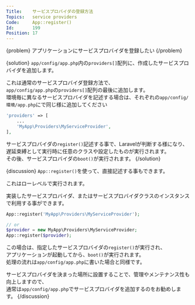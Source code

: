 ```yaml
---
Title:    サービスプロバイダの登録方法
Topics:   service providers
Code:     App::register()
Id:       199
Position: 17
---
```


{problem}
アプリケーションにサービスプロバイダを登録したい
{/problem}

{solution}
`app/config/app.php`内の`providers[]`配列に、作成したサービスプロバイダを追加します。

これは通常のサービスプロバイダ登録方法で、  
`app/config/app.php`の`providers[]`配列の最後に追加します。  
環境毎に異なるサービスプロバイダを記述する場合は、それぞれの`app/config/環境/app.php`にで同じ様に追加してください
```php
'providers' => [
    ...
    'MyApp\Providers\MyServiceProvider',
],
```

サービスプロバイダの`register()`記述する事で、Laravelが判断する様になり、
遅延束縛として実行時に任意のクラスや設定したものが実行されます。  
その後、サービスプロバイダの`boot()`が実行されます。
{/solution}

{discussion}
`App::register()`を使って、直接記述する事もできます。

これはローレベルで実行されます。

実装したサービスプロバイダ、またはサービスプロバイダクラスのインスタンスで利用する事ができます。

```php
App::register('MyApp\Providers\MyServiceProvider');

// or
$provider = new MyApp\Providers\MyServiceProvider;
App::register($provider);
```

この場合は、指定したサービスプロバイダの`register()`が実行され、  
アプリケーションが起動してから、`boot()`が実行されます。  
処理の流れは`app/config/app.php`に書いた場合と同様です。

サービスプロバイダを決まった場所に設置することで、管理やメンテナンス性も向上しますので、  
通常は`app/config/app.php`でサービスプロバイダを追加するのをお勧めします。
{/discussion}
